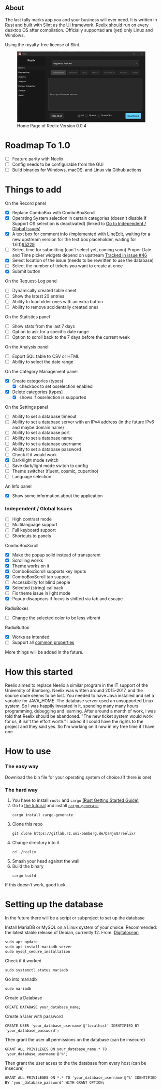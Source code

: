 ## About
The last tally marks app you and your business will ever need. It is written in Rust and built with [Slint](https://slint.dev/) as the UI framework. Reelix should run on every desktop OS after compilation. Officially supported are (yet) only Linux and Windows.

Using the royalty-free license of Slint.

<figure>
    <img src="./preview_of_Reelix_0.0.4.png"
         alt="A Preview Image of Reelix Version 0.0.4">
    <figcaption>Home Page of Reelix Version 0.0.4</figcaption>
</figure>

# Roadmap To 1.0
- [ ] Feature parity with Neelix
- [ ] Config needs to be configurable from the GUI
- [ ] Build binaries for Windows, macOS, and Linux via Github actions

# Things to add

On the Record panel
- [x] Replace ComboBox with ComboBoxScroll
- [x] Operating System selection in certain categories (doesn't disable if Support OS selection is deactivated) (linked to [Go to Independent / Global Issues](#independent--global-issues))
- [x] A text box for comment info (implemented with LineEdit, waiting for a new upstream version for the text box placeholder, waiting for 1.6.1)[#5229](https://github.com/slint-ui/slint/discussions/5229)
- [ ] Select time for submitting (can't select yet, coming soon) Proper Date and Time picker widgets depend on upstream [Tracked in issue #46](https://github.com/slint-ui/slint/issues/46)
- [x] Select location of the issue (needs to be rewritten to use the database)
- [ ] Select the number of tickets you want to create at once
- [x] Submit button

On the Request-Log panel
- [ ] Dynamically created table sheet
- [ ] Show the latest 20 entries
- [ ] Ability to load older ones with an extra button
- [ ] Ability to remove accidentally created ones

On the Statistics panel
- [ ] Show stats from the last 7 days
- [ ] Option to ask for a specific date range
- [ ] Option to scroll back to the 7 days before the current week

On the Analysis panel
- [ ] Export SQL table to CSV or HTML
- [ ] Ability to select the date range

On the Category Management panel
- [x] Create categories (types)
    - [x] checkbox to set osselection enabled 
- [x] Delete categories (types)
    - [x] shows if osselection is supported 

On the Settings panel
- [ ] Ability to set a database timeout
- [ ] Ability to set a database server with an IPv4 address (in the future IPv6 and maybe domain name)
- [ ] Ability to set a database port
- [ ] Ability to set a database name
- [ ] Ability to set a database username
- [ ] Ability to set a database password
- [ ] Check if it would work
- [x] Dark/light mode switch
- [ ] Save dark/light mode switch to config
- [ ] Theme switcher (fluent, cosmic, cupertino)
- [ ] Language selection

An Info panel
- [x] Show some information about the application 

### Independent / Global Issues
- [ ] High contrast mode
- [ ] Multilanguage support
- [ ] Full keyboard support
- [ ] Shortcuts to panels

ComboBoxScroll
- [x] Make the popup solid instead of transparent
- [x] Scrolling works
- [x] Theme works on it
- [x] ComboBoxScroll supports key inputs
- [x] ComboBoxScroll tab support
- [ ] Accessibility for blind people
- [x] Selected (string) callback
- [ ] Fix theme issue in light mode
- [x] Popup disappears if focus is shifted via tab and escape

RadioBoxes
- [ ] Change the selected color to be less vibrant

RadioButton
- [x] Works as intended
- [ ] Support all [common properties](https://releases.slint.dev/1.6.0/docs/slint/src/language/builtins/elements#common-properties)

More things will be added in the future.

# How this started
Reelix aimed to replace Neelix a similar program in the IT support of the University of Bamberg. Neelix was written around 2015-2017, and the source code seems to be lost. You needed to have Java installed and set a variable for JAVA_HOME. The database server used an unsupported Linux system.
So I was happily invested in it, spending many many hours programming, debugging and learning. After around a month of work, I was told that Reelix should be abandoned. "The new ticket system would work for us, it isn't the effort worth." I asked if I could have the rights to the project and they said yes. So I'm working on it now in my free time if I have one

# How to use

### The easy way 
Download the bin file for your operating system of choice.(If there is one)

### The hard way
1. You have to install `rustc` and `cargo` [(Rust Getting Started Guide)](https://www.rust-lang.org/learn/get-started)
2. Go to [the tutorial](https://releases.slint.dev/1.5.1/docs/tutorial/rust/introduction) and install [`cargo-generate`](https://github.com/cargo-generate/cargo-generate)
    ```
    cargo install cargo-generate
    ```
3. Clone this repo
    ```
    git clone https://gitlab.rz.uni-bamberg.de/ba4ju8/reelix/
    ```
4. Change directory into it    
    ```
    cd ./reelix
    ```
5. Smash your head against the wall
6. Build the binary
    ```
    cargo build
    ```

If this doesn't work, good luck.

# Setting up the database
In the future there will be a script or subproject to set up the database


Install MariaDB or MySQL on a Linux system of your choice. Recommended: the latest stable release of Debian, currently 12.
From: [Digitalocean](https://www.digitalocean.com/community/tutorials/how-to-install-mariadb-on-debian-11)

```
sudo apt update
sudo apt install mariadb-server
sudo mysql_secure_installation
```

Check if it worked
```
sudo systemctl status mariadb
```

Go into mariadb
```
sudo mariadb
```

Create a Database
```
CREATE DATABASE your_database_name;
```

Create a User with password
```
CREATE USER 'your_database_username'@'localhost' IDENTIFIED BY 'your_database_password';
```

Then grant the user all permissions on the database (can be insecure)
```
GRANT ALL PRIVILEGES ON your_database_name.* TO 'your_database_username'@'%';
```

Then grant the user acses to the the database from every host (can be insecure)
```
GRANT ALL PRIVILEGES ON *.* TO 'your_database_username'@'%' IDENTIFIED BY 'your_database_password' WITH GRANT OPTION;
```
